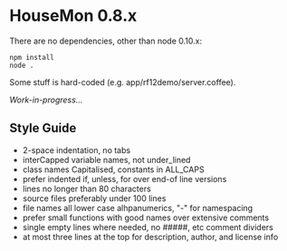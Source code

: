 # HouseMon 0.8.x

There are no dependencies, other than node 0.10.x:

```
npm install
node .
```

Some stuff is hard-coded (e.g. app/rf12demo/server.coffee).

*Work-in-progress...*

## Style Guide

* 2-space indentation, no tabs
* interCapped variable names, not under_lined
* class names Capitalised, constants in ALL_CAPS
* prefer indented if, unless, for over end-of line versions
* lines no longer than 80 characters
* source files preferably under 100 lines
* file names all lower case alhpanumerics, "-" for namespacing
* prefer small functions with good names over extensive comments
* single empty lines where needed, no #####, etc comment dividers
* at most three lines at the top for description, author, and license info
